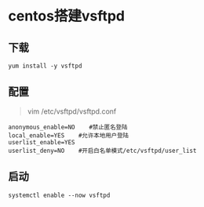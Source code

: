 # centos搭建vsftpd


## 下载
```
yum install -y vsftpd
```
## 配置
> vim /etc/vsftpd/vsftpd.conf

```
anonymous_enable=NO    #禁止匿名登陆
local_enable=YES    #允许本地用户登陆
userlist_enable=YES
userlist_deny=NO    #开启白名单模式/etc/vsftpd/user_list
```

## 启动
`systemctl enable --now vsftpd`